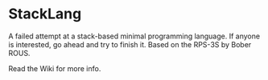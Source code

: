 # StackLang
A failed attempt at a stack-based minimal programming language. If anyone is interested, go ahead and try to finish it.
Based on the RPS-3S by Bober ROUS.

Read the Wiki for more info.

